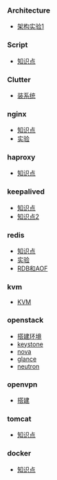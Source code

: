 ### Architecture

- [架构实验1](https://github.com/Lqlixl/linux/blob/master/Basic/Architecture/%E6%9E%B6%E6%9E%84%E5%AE%9E%E9%AA%8C1.md)

### Script

- [知识点](https://github.com/Lqlixl/linux/blob/master/Basic/Script/shell%E8%84%9A%E6%9C%AC.md)

### Clutter

- [装系统](https://github.com/Lqlixl/linux/blob/master/Basic/Clutter/%E8%A3%85%E6%9C%BA.md)

### nginx

- [知识点](https://github.com/Lqlixl/linux/blob/master/Basic/nginx/Nginx.md)
- [实验](https://github.com/Lqlixl/linux/blob/master/Basic/nginx/Nginxepm.md)

### haproxy

- [知识点](https://github.com/Lqlixl/linux/blob/master/Basic/haproxy/haproxy.md)

### keepalived

- [知识点](https://github.com/Lqlixl/linux/blob/master/Basic/keepalived/keepalive.md)
- [知识点2](https://github.com/Lqlixl/linux/blob/master/Basic/keepalived/Keepalived%E6%97%AD.md)

### redis

- [知识点](https://github.com/Lqlixl/linux/blob/master/Basic/redis/redis.md)
- [实验](https://github.com/Lqlixl/linux/blob/master/Basic/redis/redisexperiment.md)
- [RDB和AOF](https://github.com/Lqlixl/linux/blob/master/Basic/redis/redis%20%E6%8C%81%E4%B9%85%E5%8C%96%E4%B9%8BRDB%E5%92%8CAOF.md)

### kvm

- [KVM](https://github.com/Lqlixl/linux/blob/master/Basic/kvm/KVM.md)

### openstack 

- [搭建环境](https://github.com/Lqlixl/linux/blob/master/Basic/openstack/openstack1.md)
- [keystone](https://github.com/Lqlixl/linux/blob/master/Basic/openstack/openstackkeystone.md)
- [nova](https://github.com/Lqlixl/linux/blob/master/Basic/openstack/openstacknova4.md)
- [glance](https://github.com/Lqlixl/linux/blob/master/Basic/openstack/openstack3%E9%95%9C%E5%83%8F.md)
- [neutron]()

### openvpn

- [搭建](https://github.com/Lqlixl/linux/blob/master/Basic/openvpn/openvpn.md)

### tomcat

- [知识点](https://github.com/Lqlixl/linux/blob/master/Basic/tomcat/tomcat.md)

### docker

- [知识点]()

